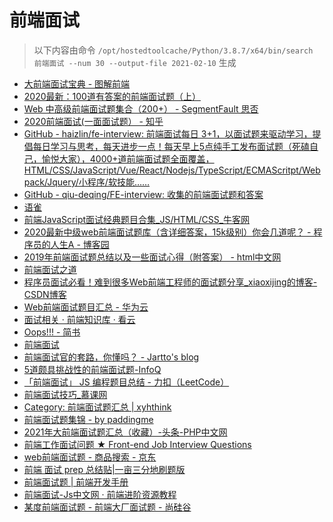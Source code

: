 
前端面试
====


> 以下内容由命令 `/opt/hostedtoolcache/Python/3.8.7/x64/bin/search 前端面试 --num 30 --output-file 2021-02-10` 生成

- [大前端面试宝典 - 图解前端](https://lucifer.ren/fe-interview/)
- [2020最新：100道有答案的前端面试题（上）](https://juejin.cn/post/6847902225423925255)
- [Web 中高级前端面试题集合（200+） - SegmentFault 思否](https://segmentfault.com/a/1190000021966814)
- [2020前端面试(一面面试题） - 知乎](https://zhuanlan.zhihu.com/p/84212558)
- [GitHub - haizlin/fe-interview: 前端面试每日 3+1，以面试题来驱动学习，提倡每日学习与思考，每天进步一点！每天早上5点纯手工发布面试题（死磕自己，愉悦大家），4000+道前端面试题全面覆盖，HTML/CSS/JavaScript/Vue/React/Nodejs/TypeScript/ECMAScritpt/Webpack/Jquery/小程序/软技能……](https://github.com/haizlin/fe-interview)
- [GitHub - qiu-deqing/FE-interview: 收集的前端面试题和答案](https://github.com/qiu-deqing/FE-interview)
- [语雀](https://www.yuque.com/nieyulin/lunpyu)
- [前端JavaScript面试经典题目合集_JS/HTML/CSS_牛客网](https://www.nowcoder.com/ta/front-end-interview)
- [2020最新中级web前端面试题库（含详细答案，15k级别）你会几道呢？ - 程序员的人生A - 博客园](https://www.cnblogs.com/chengxuyuanaa/p/13084188.html)
- [2019年前端面试题总结以及一些面试心得（附答案） - html中文网](https://www.html.cn/top/10590.html)
- [前端面试之道](http://caibaojian.com/interview-map/)
- [程序员面试必看！难到很多Web前端工程师的面试题分享_xiaoxijing的博客-CSDN博客](https://blog.csdn.net/xiaoxijing/article/details/107025081)
- [Web前端面试题目汇总 - 华为云](https://www.huaweicloud.com/articles/203ec35d468dceec04a4f9e220525450.html)
- [面试相关 · 前端知识库 · 看云](https://www.kancloud.cn/wujie520303/bookmark/226316)
- [Oops!!! - 简书](https://www.jianshu.com/p/2f7eb1ad7174)
- [前端面试](https://lgwebdream.github.io/FE-Interview/)
- [前端面试官的套路，你懂吗？ - Jartto's blog](http://jartto.wang/2019/01/06/f2e-interview/)
- [5道颇具挑战性的前端面试题-InfoQ](https://www.infoq.cn/article/0nujpxgrqrx6ss01blle)
- [「前端面试」 JS 编程题目总结 - 力扣（LeetCode）](https://leetcode-cn.com/circle/discuss/SVKmhR/)
- [前端面试技巧_慕课网](https://www.imooc.com/topic/webmianshi)
- [Category: 前端面试题汇总 | xyhthink](https://www.xyhthink.com/categories/%E5%89%8D%E7%AB%AF%E9%9D%A2%E8%AF%95%E9%A2%98%E6%B1%87%E6%80%BB/)
- [前端面试题集锦 - by paddingme](https://fe.padding.me/)
- [2021年大前端面试题汇总（收藏）-头条-PHP中文网](https://www.php.cn/toutiao-415600.html)
- [前端工作面试问题 ★ Front-end Job Interview Questions](https://h5bp.org/Front-end-Developer-Interview-Questions/translations/chinese/)
- [web前端面试题 - 商品搜索 - 京东](https://list.jd.com/Search?keyword=web%E5%89%8D%E7%AB%AF%E9%9D%A2%E8%AF%95%E9%A2%98&enc=utf-8&spm=2.1.3)
- [前端 面试 prep 总结贴|一亩三分地刷题版](https://www.1point3acres.com/bbs/thread-524307-1-1.html)
- [前端面试题 | 前端开发手册](http://fe.leozhang2018.me/practice/interview-q.html)
- [前端面试-Js中文网 · 前端进阶资源教程](https://www.javascriptc.com/tag/%E5%89%8D%E7%AB%AF%E9%9D%A2%E8%AF%95)
- [某度前端面试题 - 前端大厂面试题 - 尚硅谷](http://www.atguigu.com/mst/html/dc/18362.html)
